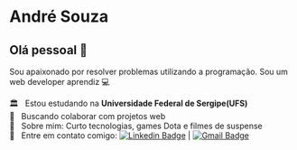 # André Souza

## Olá pessoal 👋
Sou apaixonado por resolver problemas utilizando a programação.
Sou um web developer aprendiz :computer:

 🏛️  &nbsp; Estou estudando na **Universidade Federal de Sergipe(UFS)**
 <br/> :purple_heart: &nbsp; Buscando colaborar com projetos web
 <br/> 💬  &nbsp; Sobre mim: Curto tecnologias, games Dota e filmes de suspense
 <br/> :email: &nbsp; Entre em contato comigo: [![Linkedin Badge](https://img.shields.io/badge/-AndreSouza-blue?style=flat-square&logo=Linkedin&logoColor=white&link=https://www.linkedin.com/in/ssandrev/)](https://www.linkedin.com/in/ssandrev/) 
| 
[![Gmail Badge](https://img.shields.io/badge/-andrevssouza@gmail.com-c14438?style=flat-square&logo=Gmail&logoColor=white&link=mailto:andrevssouza@gmail.com)](mailto:andrevssouza@gmail.com)



<!--
**ssandrev/ssandrev** is a ✨ _special_ ✨ repository because its `README.md` (this file) appears on your GitHub profile.

Here are some ideas to get you started:

- 🔭 I’m currently working on ...
- 🌱 I’m currently learning ...
- 👯 I’m looking to collaborate on ...
- 🤔 I’m looking for help with ...
- 💬 Ask me about ...
- 📫 How to reach me: ...
- 😄 Pronouns: ...
- ⚡ Fun fact: ...

- Uma breve apresentação sobre você
- Seus contatos. (Email, LinkedIn, Blog...)
- Aonde você trabalha atualmente
- O que você está estudando
- Em que você procura colaborar
- Com o que você pode ajudar quem estiver precisando
- Como entrar com contato com você
-->
